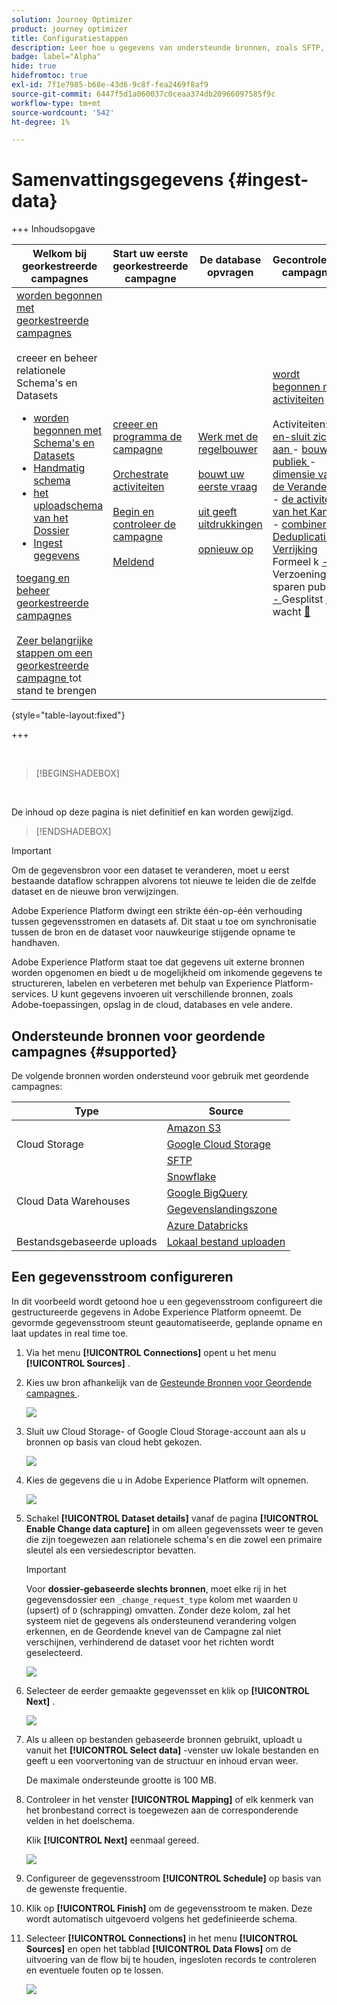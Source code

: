 ```yaml
---
solution: Journey Optimizer
product: journey optimizer
title: Configuratiestappen
description: Leer hoe u gegevens van ondersteunde bronnen, zoals SFTP, cloudopslag of databases, naar Adobe Experience Platform kunt overbrengen.
badge: label="Alpha"
hide: true
hidefromtoc: true
exl-id: 7f1e7985-b68e-43d6-9c8f-fea2469f8af9
source-git-commit: 6447f5d1a060037c0ceaa374db20966097585f9c
workflow-type: tm+mt
source-wordcount: '542'
ht-degree: 1%

---
```


# Samenvattingsgegevens {#ingest-data}

+++ Inhoudsopgave

| Welkom bij georkestreerde campagnes | Start uw eerste georkestreerde campagne | De database opvragen | Gecontroleerde campagnes |
|---|---|---|---|
| [ worden begonnen met georkestreerde campagnes ](gs-orchestrated-campaigns.md)<br/><br/> creeer en beheer relationele Schema&#39;s en Datasets </br> <ul><li>[ worden begonnen met Schema&#39;s en Datasets ](gs-schemas.md)</li><li>[ Handmatig schema ](manual-schema.md)</li><li>[ het uploadschema van het Dossier ](file-upload-schema.md)</li><li>[ Ingest gegevens ](ingest-data.md)</li></ul>[ toegang en beheer georkestreerde campagnes ](access-manage-orchestrated-campaigns.md)<br/><br/>[ Zeer belangrijke stappen om een georkestreerde campagne ](gs-campaign-creation.md) tot stand te brengen | [ creeer en programma de campagne ](create-orchestrated-campaign.md)<br/><br/>[ Orchestrate activiteiten ](orchestrate-activities.md)<br/><br/>[ Begin en controleer de campagne ](start-monitor-campaigns.md)<br/><br/>[ Meldend ](reporting-campaigns.md) | [ Werk met de regelbouwer ](orchestrated-rule-builder.md)<br/><br/>[ bouwt uw eerste vraag ](build-query.md)<br/><br/>[ uit geeft uitdrukkingen ](edit-expressions.md)<br/><br/>[ opnieuw op ](retarget.md) | [ wordt begonnen met activiteiten ](activities/about-activities.md)<br/><br/> Activiteiten:<br/>[ en-sluit zich aan ](activities/and-join.md) - [ bouwt publiek ](activities/build-audience.md) - [ dimensie van de Verandering ](activities/change-dimension.md) - [ de activiteiten van het Kanaal ](activities/channels.md) - [ combineren ](activities/combine.md) - [ Deduplicatie ](activities/deduplication.md) - [ Verrijking ](activities/enrichment.md) Formeel k [ - ](activities/fork.md) Verzoening [ - ](activities/reconciliation.md) sparen publiek [ - ](activities/save-audience.md) Gesplitst [ - ](activities/split.md) wacht [&#128279;](activities/wait.md) |

{style="table-layout:fixed"}

+++

</br>

>[!BEGINSHADEBOX]

</br>

De inhoud op deze pagina is niet definitief en kan worden gewijzigd.

>[!ENDSHADEBOX]

>[!IMPORTANT]
>
>Om de gegevensbron voor een dataset te veranderen, moet u eerst bestaande dataflow schrappen alvorens tot nieuwe te leiden die de zelfde dataset en de nieuwe bron verwijzingen.
>
>Adobe Experience Platform dwingt een strikte één-op-één verhouding tussen gegevensstromen en datasets af. Dit staat u toe om synchronisatie tussen de bron en de dataset voor nauwkeurige stijgende opname te handhaven.

Adobe Experience Platform staat toe dat gegevens uit externe bronnen worden opgenomen en biedt u de mogelijkheid om inkomende gegevens te structureren, labelen en verbeteren met behulp van Experience Platform-services. U kunt gegevens invoeren uit verschillende bronnen, zoals Adobe-toepassingen, opslag in de cloud, databases en vele andere.

## Ondersteunde bronnen voor geordende campagnes {#supported}

De volgende bronnen worden ondersteund voor gebruik met geordende campagnes:

<table>
  <thead>
    <tr>
      <th>Type</th>
      <th>Source</th>
    </tr>
  </thead>
  <tbody>
    <tr>
      <td rowspan="3">Cloud Storage</td>
      <td><a href="https://experienceleague.adobe.com/nl/docs/experience-platform/sources/ui-tutorials/create/cloud-storage/s3">Amazon S3</a></td>
    </tr>
    <tr>
      <td><a href="https://experienceleague.adobe.com/nl/docs/experience-platform/sources/ui-tutorials/create/cloud-storage/google-cloud-storage">Google Cloud Storage</a></td>
    </tr>
    <tr>
      <td><a href="https://experienceleague.adobe.com/nl/docs/experience-platform/sources/ui-tutorials/create/cloud-storage/sftp">SFTP</a></td>
    </tr>
      <td rowspan="4">Cloud Data Warehouses</td>
      <td><a href="https://experienceleague.adobe.com/nl/docs/experience-platform/sources/ui-tutorials/create/databases/snowflake">Snowflake</a></td>
    </tr>
    <tr>
      <td><a href="https://experienceleague.adobe.com/nl/docs/experience-platform/sources/ui-tutorials/create/databases/bigquery">Google BigQuery</a></td>
    </tr>
    <tr>
      <td><a href="https://experienceleague.adobe.com/nl/docs/experience-platform/sources/ui-tutorials/create/cloud-storage/data-landing-zone">Gegevenslandingszone<a></td>
    </tr>
    <tr>
      <td><a href="https://experienceleague.adobe.com/nl/docs/experience-platform/sources/ui-tutorials/create/databases/databricks">Azure Databricks</a></td>
    </tr>
    <tr>
      <td rowspan="3">Bestandsgebaseerde uploads</td>
      <td><a href="https://experienceleague.adobe.com/nl/docs/experience-platform/sources/ui-tutorials/create/local-system/local-file-upload">Lokaal bestand uploaden<a></td>
    </tr>

</tbody>
</table>

## Een gegevensstroom configureren

In dit voorbeeld wordt getoond hoe u een gegevensstroom configureert die gestructureerde gegevens in Adobe Experience Platform opneemt. De gevormde gegevensstroom steunt geautomatiseerde, geplande opname en laat updates in real time toe.

1. Via het menu **[!UICONTROL Connections]** opent u het menu **[!UICONTROL Sources]** .

1. Kies uw bron afhankelijk van de [ Gesteunde Bronnen voor Geordende campagnes ](#supported).

   ![](assets/admin_sources_1.png)

1. Sluit uw Cloud Storage- of Google Cloud Storage-account aan als u bronnen op basis van cloud hebt gekozen.

   ![](assets/admin_sources_2.png)

1. Kies de gegevens die u in Adobe Experience Platform wilt opnemen.

   ![](assets/S3_config_1.png)

1. Schakel **[!UICONTROL Dataset details]** vanaf de pagina **[!UICONTROL Enable Change data capture]** in om alleen gegevenssets weer te geven die zijn toegewezen aan relationele schema&#39;s en die zowel een primaire sleutel als een versiedescriptor bevatten.

   >[!IMPORTANT]
   >
   > Voor **dossier-gebaseerde slechts bronnen**, moet elke rij in het gegevensdossier een `_change_request_type` kolom met waarden `U` (upsert) of `D` (schrapping) omvatten. Zonder deze kolom, zal het systeem niet de gegevens als ondersteunend verandering volgen erkennen, en de Geordende knevel van de Campagne zal niet verschijnen, verhinderend de dataset voor het richten wordt geselecteerd.

   ![](assets/S3_config_6.png)

1. Selecteer de eerder gemaakte gegevensset en klik op **[!UICONTROL Next]** .

   ![](assets/S3_config_3.png)

1. Als u alleen op bestanden gebaseerde bronnen gebruikt, uploadt u vanuit het **[!UICONTROL Select data]** -venster uw lokale bestanden en geeft u een voorvertoning van de structuur en inhoud ervan weer.

   De maximale ondersteunde grootte is 100 MB.

1. Controleer in het venster **[!UICONTROL Mapping]** of elk kenmerk van het bronbestand correct is toegewezen aan de corresponderende velden in het doelschema.

   Klik **[!UICONTROL Next]** eenmaal gereed.

   ![](assets/S3_config_4.png)

1. Configureer de gegevensstroom **[!UICONTROL Schedule]** op basis van de gewenste frequentie.

1. Klik op **[!UICONTROL Finish]** om de gegevensstroom te maken. Deze wordt automatisch uitgevoerd volgens het gedefinieerde schema.

1. Selecteer **[!UICONTROL Connections]** in het menu **[!UICONTROL Sources]** en open het tabblad **[!UICONTROL Data Flows]** om de uitvoering van de flow bij te houden, ingesloten records te controleren en eventuele fouten op te lossen.

   ![](assets/S3_config_5.png)

